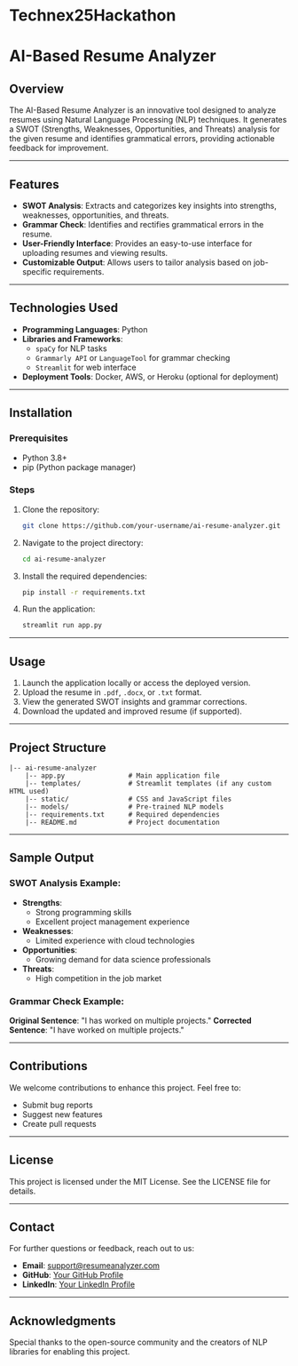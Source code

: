 # Technex25Hackathon
# AI-Based Resume Analyzer

## Overview
The AI-Based Resume Analyzer is an innovative tool designed to analyze resumes using Natural Language Processing (NLP) techniques. It generates a SWOT (Strengths, Weaknesses, Opportunities, and Threats) analysis for the given resume and identifies grammatical errors, providing actionable feedback for improvement.

---

## Features
- **SWOT Analysis**: Extracts and categorizes key insights into strengths, weaknesses, opportunities, and threats.
- **Grammar Check**: Identifies and rectifies grammatical errors in the resume.
- **User-Friendly Interface**: Provides an easy-to-use interface for uploading resumes and viewing results.
- **Customizable Output**: Allows users to tailor analysis based on job-specific requirements.

---

## Technologies Used
- **Programming Languages**: Python
- **Libraries and Frameworks**:
  - `spaCy` for NLP tasks
  - `Grammarly API` or `LanguageTool` for grammar checking
  - `Streamlit` for web interface
- **Deployment Tools**: Docker, AWS, or Heroku (optional for deployment)

---

## Installation
### Prerequisites
- Python 3.8+
- pip (Python package manager)

### Steps
1. Clone the repository:
   ```bash
   git clone https://github.com/your-username/ai-resume-analyzer.git
   ```
2. Navigate to the project directory:
   ```bash
   cd ai-resume-analyzer
   ```
3. Install the required dependencies:
   ```bash
   pip install -r requirements.txt
   ```
4. Run the application:
   ```bash
   streamlit run app.py
   ```

---

## Usage
1. Launch the application locally or access the deployed version.
2. Upload the resume in `.pdf`, `.docx`, or `.txt` format.
3. View the generated SWOT insights and grammar corrections.
4. Download the updated and improved resume (if supported).

---

## Project Structure
```
|-- ai-resume-analyzer
    |-- app.py                # Main application file
    |-- templates/            # Streamlit templates (if any custom HTML used)
    |-- static/               # CSS and JavaScript files
    |-- models/               # Pre-trained NLP models
    |-- requirements.txt      # Required dependencies
    |-- README.md             # Project documentation
```

---

## Sample Output
### SWOT Analysis Example:
- **Strengths**:
  - Strong programming skills
  - Excellent project management experience
- **Weaknesses**:
  - Limited experience with cloud technologies
- **Opportunities**:
  - Growing demand for data science professionals
- **Threats**:
  - High competition in the job market

### Grammar Check Example:
**Original Sentence**:
"I has worked on multiple projects."
**Corrected Sentence**:
"I have worked on multiple projects."

---

## Contributions
We welcome contributions to enhance this project. Feel free to:
- Submit bug reports
- Suggest new features
- Create pull requests

---

## License
This project is licensed under the MIT License. See the LICENSE file for details.

---

## Contact
For further questions or feedback, reach out to us:
- **Email**: support@resumeanalyzer.com
- **GitHub**: [Your GitHub Profile](https://github.com/prathmeshsagole)
- **LinkedIn**: [Your LinkedIn Profile](https://linkedin.com/in/prathmeshsagole)

---

## Acknowledgments
Special thanks to the open-source community and the creators of NLP libraries for enabling this project.
